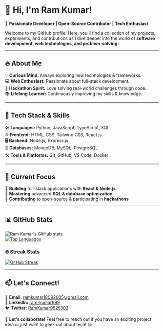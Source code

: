 # 👋 Hi, I'm Ram Kumar!  

🚀 **Passionate Developer | Open-Source Contributor | Tech Enthusiast**  

Welcome to my GitHub profile! Here, you'll find a collection of my projects, experiments, and contributions as I dive deeper into the world of **software development, web technologies, and problem-solving.**  

---

## 🔥 About Me  
💡 **Curious Mind:** Always exploring new technologies & frameworks.  
💻 **Web Enthusiast:** Passionate about full-stack development.  
🎯 **Hackathon Spirit:** Love solving real-world challenges through code.  
📚 **Lifelong Learner:** Continuously improving my skills & knowledge.  

---

## 🔧 Tech Stack & Skills  
🛠️ **Languages:** Python, JavaScript, TypeScript, SQL  
🌐 **Frontend:** HTML, CSS, Tailwind CSS, React.js  
🖥️ **Backend:** Node.js, Express.js  
🗄️ **Databases:** MongoDB, MySQL, PostgreSQL  
🛠️ **Tools & Platforms:** Git, GitHub, VS Code, Docker  

---

## 🌱 Current Focus  
🔹 **Building** full-stack applications with **React & Node.js**  
🔹 **Mastering** advanced **SQL & database optimization**  
🔹 **Contributing** to open-source & participating in **hackathons**  

---

## 📊 GitHub Stats  

![Ram Kumar's GitHub stats](https://github-readme-stats.vercel.app/api?username=Ram9525&show_icons=true&theme=tokyonight)  
[![Top Languages](https://github-readme-stats.vercel.app/api/top-langs/?username=Ram9525&layout=compact&theme=tokyonight)](https://github.com/anuraghazra/github-readme-stats)  

### 🔥 Streak Stats  
[![GitHub Streak](https://github-readme-streak-stats.herokuapp.com?user=Ram9525&theme=tokyonight)](https://git.io/streak-stats)


---

## 📫 Let's Connect!  
📩 **Email:** [ramkumar18092005@gmail.com](mailto:ramkumar18092005@gmail.com)  
💼 **LinkedIn:** [ram-kumar999](https://www.linkedin.com/in/ram-kumar999/)  
🐦 **Twitter:** [RamKumar9525302](https://twitter.com/RamKumar9525302)  

🚀 **Let's collaborate!** Feel free to reach out if you have an exciting project idea or just want to geek out about tech! 😃  
